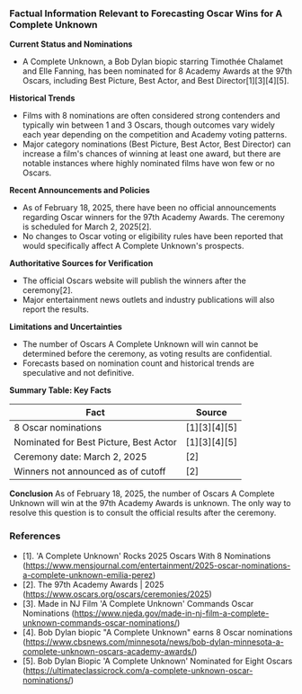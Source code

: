 ### Factual Information Relevant to Forecasting Oscar Wins for A Complete Unknown

**Current Status and Nominations**
- A Complete Unknown, a Bob Dylan biopic starring Timothée Chalamet and Elle Fanning, has been nominated for 8 Academy Awards at the 97th Oscars, including Best Picture, Best Actor, and Best Director[1][3][4][5].

**Historical Trends**
- Films with 8 nominations are often considered strong contenders and typically win between 1 and 3 Oscars, though outcomes vary widely each year depending on the competition and Academy voting patterns.
- Major category nominations (Best Picture, Best Actor, Best Director) can increase a film's chances of winning at least one award, but there are notable instances where highly nominated films have won few or no Oscars.

**Recent Announcements and Policies**
- As of February 18, 2025, there have been no official announcements regarding Oscar winners for the 97th Academy Awards. The ceremony is scheduled for March 2, 2025[2].
- No changes to Oscar voting or eligibility rules have been reported that would specifically affect A Complete Unknown's prospects.

**Authoritative Sources for Verification**
- The official Oscars website will publish the winners after the ceremony[2].
- Major entertainment news outlets and industry publications will also report the results.

**Limitations and Uncertainties**
- The number of Oscars A Complete Unknown will win cannot be determined before the ceremony, as voting results are confidential.
- Forecasts based on nomination count and historical trends are speculative and not definitive.

**Summary Table: Key Facts**

| Fact                                    | Source          |
|------------------------------------------|-----------------|
| 8 Oscar nominations                     | [1][3][4][5]    |
| Nominated for Best Picture, Best Actor   | [1][3][4][5]    |
| Ceremony date: March 2, 2025             | [2]             |
| Winners not announced as of cutoff       | [2]             |

**Conclusion**
As of February 18, 2025, the number of Oscars A Complete Unknown will win at the 97th Academy Awards is unknown. The only way to resolve this question is to consult the official results after the ceremony.

### References
- [1]. 'A Complete Unknown' Rocks 2025 Oscars With 8 Nominations (https://www.mensjournal.com/entertainment/2025-oscar-nominations-a-complete-unknown-emilia-perez)
- [2]. The 97th Academy Awards | 2025 (https://www.oscars.org/oscars/ceremonies/2025)
- [3]. Made in NJ Film 'A Complete Unknown' Commands Oscar Nominations (https://www.njeda.gov/made-in-nj-film-a-complete-unknown-commands-oscar-nominations/)
- [4]. Bob Dylan biopic "A Complete Unknown" earns 8 Oscar nominations (https://www.cbsnews.com/minnesota/news/bob-dylan-minnesota-a-complete-unknown-oscars-academy-awards/)
- [5]. Bob Dylan Biopic 'A Complete Unknown' Nominated for Eight Oscars (https://ultimateclassicrock.com/a-complete-unknown-oscar-nominations/)